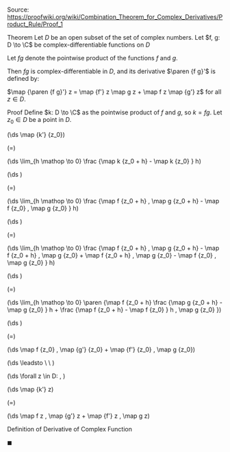# 

Source: https://proofwiki.org/wiki/Combination_Theorem_for_Complex_Derivatives/Product_Rule/Proof_1

Theorem
Let $D$ be an open subset of the set of complex numbers.
Let $f, g: D \to \C$ be complex-differentiable functions on $D$

Let $f g$ denote the pointwise product of the functions $f$ and $g$.

Then $f g$ is complex-differentiable in $D$, and its derivative $\paren {f g}'$ is defined by:

$\map {\paren {f g}'} z = \map {f'} z \map g z + \map f z \map {g'} z$
for all $z \in D$.


Proof
Define $k: D \to \C$ as the pointwise product of $f$ and $g$, so $k = fg$.
Let $z_0 \in D$ be a point in $D$.














\(\ds \map {k'} {z_0}\)

\(=\)







\(\ds \lim_{h \mathop \to 0} \frac {\map k {z_0 + h} - \map k {z_0} } h\)




















\(\ds \)

\(=\)







\(\ds \lim_{h \mathop \to 0} \frac {\map f {z_0 + h} \, \map g {z_0 + h} - \map f {z_0} \, \map g {z_0} } h\)




















\(\ds \)

\(=\)







\(\ds \lim_{h \mathop \to 0} \frac {\map f {z_0 + h} \, \map g {z_0 + h} - \map f {z_0 + h} \, \map g {z_0} + \map f {z_0 + h} \, \map g {z_0} - \map f {z_0} \, \map g {z_0} } h\)




















\(\ds \)

\(=\)







\(\ds \lim_{h \mathop \to 0} \paren {\map f {z_0 + h} \frac {\map g {z_0 + h} - \map g {z_0} } h + \frac {\map f {z_0 + h} - \map f {z_0} } h \, \map g {z_0} }\)




















\(\ds \)

\(=\)







\(\ds \map f {z_0} \, \map {g'} {z_0} + \map {f'} {z_0} \, \map g {z_0}\)














\(\ds \leadsto \ \ \)

\(\ds \forall z \in D: \, \)



\(\ds \map {k'} z\)

\(=\)







\(\ds \map f z \, \map {g'} z + \map {f'} z \, \map g z\)





Definition of Derivative of Complex Function



$\blacksquare$





